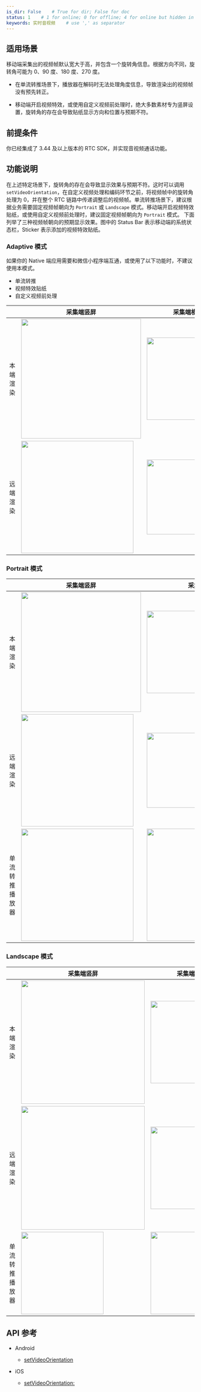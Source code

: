 ```yaml
---
is_dir: False    # True for dir; False for doc
status: 1    # 1 for online; 0 for offline; 4 for online but hidden in TOC
keywords: 实时音视频    # use ',' as separator
---
```


## 适用场景

移动端采集出的视频帧默认宽大于高，并包含一个旋转角信息。根据方向不同，旋转角可能为 0、90 度、180 度、270 度。

- 在单流转推场景下，播放器在解码时无法处理角度信息，导致渲染出的视频帧没有预先转正。
	

- 移动端开启视频特效，或使用自定义视频前处理时，绝大多数素材专为竖屏设置，旋转角的存在会导致贴纸显示方向和位置与预期不符。
	

## 前提条件

你已经集成了 3.44 及以上版本的 RTC SDK，并实现音视频通话功能。

## 功能说明

在上述特定场景下，旋转角的存在会导致显示效果与预期不符。这时可以调用 `setVideoOrientation`，在自定义视频处理和编码环节之前，将视频帧中的旋转角处理为 0，并在整个 RTC 链路中传递调整后的视频帧。单流转推场景下，建议根据业务需要固定视频帧朝向为 `Portrait` 或 `Landscape` 模式。移动端开启视频特效贴纸，或使用自定义视频前处理时，建议固定视频帧朝向为 `Portrait` 模式。
下面列举了三种视频帧朝向的预期显示效果。图中的 Status Bar 表示移动端的系统状态栏，Sticker 表示添加的视频特效贴纸。

### Adaptive 模式

如果你的 Native 端应用需要和微信小程序端互通，或使用了以下功能时，不建议使用本模式。
- 单流转推
- 视频特效贴纸
- 自定义视频前处理

| |采集端竖屏 | 采集端横屏|
|---|---|---|
|本端渲染 | <img src=https://lf6-volc-editor.volccdn.com/obj/volcfe/sop-public/upload_ef636f5699ffef199eee200bd7447042 style="height:320px" /> | <img src=https://lf3-volc-editor.volccdn.com/obj/volcfe/sop-public/upload_1d37837f02a58a20cf10deaaee4dabef style="height:220px" /> |
|远端渲染 | <img src=https://lf6-volc-editor.volccdn.com/obj/volcfe/sop-public/upload_09e5112fb7f23d1bfde2a011e0efa354 style="height:300px" /> | <img src=https://lf3-volc-editor.volccdn.com/obj/volcfe/sop-public/upload_88864ccce29adc3e905b946b7776855d style="height:200px" />|

### Portrait 模式

| |采集端竖屏 | 采集端横屏|
|---|---|---|
|本端渲染 | <img src=https://lf3-volc-editor.volccdn.com/obj/volcfe/sop-public/upload_3225aaeb3332ce1e95625d627e194dad style="height:320px" />  | <img src=https://lf6-volc-editor.volccdn.com/obj/volcfe/sop-public/upload_dbea32e9d96caa71203b4ca66526cbcd style="height:220px" /> |
|远端渲染 | <img src=https://lf6-volc-editor.volccdn.com/obj/volcfe/sop-public/upload_75ee3c6e7ed9744b3f999f8c508419dd style="height:300px" /> | <img src=https://lf3-volc-editor.volccdn.com/obj/volcfe/sop-public/upload_9b0791612c674ac2b4d8890bdaa0f732 style="height:200px" /> |
|单流转推播放器 | <img src=https://lf3-volc-editor.volccdn.com/obj/volcfe/sop-public/upload_b52c23ee4212b56c18513b7629e5e648 style="height:300px" /> | <img src=https://lf3-volc-editor.volccdn.com/obj/volcfe/sop-public/upload_601b2b08dd2a9f4eed3f45639abdec12 style="height:300px" /> |

### Landscape 模式

| |采集端竖屏 | 采集端横屏|
|---|---|---|
|本端渲染 |<img src=https://lf3-volc-editor.volccdn.com/obj/volcfe/sop-public/upload_938469b7cab0346abe6e18aeb06c0a4c style="height:330px" /> |<img src=https://lf6-volc-editor.volccdn.com/obj/volcfe/sop-public/upload_e30ca2c83f1fe563f3122716194836fa style="height:220px" /> |
|远端渲染 |<img src=https://lf3-volc-editor.volccdn.com/obj/volcfe/sop-public/upload_3d9cf5dc17844163cff208a80c4f2c64 style="height:330px" /> |<img src=https://lf3-volc-editor.volccdn.com/obj/volcfe/sop-public/upload_66363ed2a49f22b06a1b3c357a1978ad style="height:220px" /> |
|单流转推播放器 |<img src=https://lf3-volc-editor.volccdn.com/obj/volcfe/sop-public/upload_35a179e5959e6a916cc4d28ac6d7a9e5 style="height:220px" /> |<img src=https://lf6-volc-editor.volccdn.com/obj/volcfe/sop-public/upload_18dea6ff08f7e2507b6045a3640326b4 style="height:220px" /> |

## API 参考

- Android
	- [setVideoOrientation](Android-api#setvideoorientation)
		

- iOS
	- [setVideoOrientation:](iOS-api#setvideoorientation)

